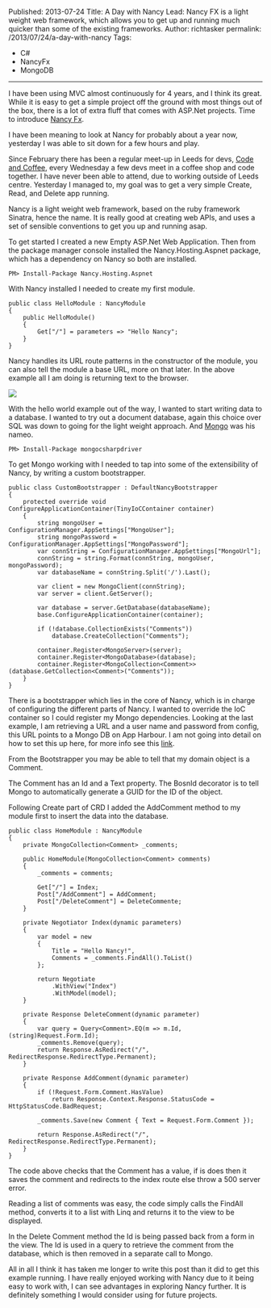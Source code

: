 Published: 2013-07-24
Title: A Day with Nancy
Lead: Nancy FX is a light weight web framework, which allows you to get up and running much quicker than some of the existing frameworks.
Author: richtasker
permalink: /2013/07/24/a-day-with-nancy
Tags:
  - C#
  - NancyFx
  - MongoDB
---
I have been using MVC almost continuously for 4 years, and I think its great. While it is easy to get a simple project off the ground with most things out of the box, there is a lot of extra fluff that comes with ASP.Net projects. Time to introduce [Nancy Fx](http://nancyfx.org/).

I have been meaning to look at Nancy for probably about a year now, yesterday I was able to sit down for a few hours and play.

Since February there has been a regular meet-up in Leeds for devs, [Code and Coffee](http://www.agileyorkshire.org/codeandcoffee), every Wednesday a few devs meet in a coffee shop and code together. I have never been able to attend, due to working outside of Leeds centre. Yesterday I managed to, my goal was to get a very simple Create, Read, and Delete app running.

Nancy is a light weight web framework, based on the ruby framework Sinatra, hence the name. It is really good at creating web APIs, and uses a set of sensible conventions to get you up and running asap.

To get started I created a new Empty ASP.Net Web Application. Then from the package manager console installed the Nancy.Hosting.Aspnet package, which has a dependency on Nancy so both are installed.

`PM> Install-Package Nancy.Hosting.Aspnet`

With Nancy installed I needed to create my first module. 

    public class HelloModule : NancyModule
    {
        public HelloModule()
        {
            Get["/"] = parameters => "Hello Nancy";
        }
    }

Nancy handles its URL route patterns in the constructor of the module, you can also tell the module a base URL, more on that later. In the above example all I am doing is returning text to the browser.

![](/content/images/2016/05/helloNancy.png)

With the hello world example out of the way, I wanted to start writing data to a database. I wanted to try out a document database, again this choice over SQL was down to going for the light weight approach. And [Mongo](https://www.mongodb.com/) was his nameo.

`PM> Install-Package mongocsharpdriver`

To get Mongo working with I needed to tap into some of the extensibility of Nancy, by writing a custom bootstrapper. 

    public class CustomBootstrapper : DefaultNancyBootstrapper
    {
        protected override void ConfigureApplicationContainer(TinyIoCContainer container)
        {
            string mongoUser = ConfigurationManager.AppSettings["MongoUser"];
            string mongoPassword = ConfigurationManager.AppSettings["MongoPassword"];
            var connString = ConfigurationManager.AppSettings["MongoUrl"];
            connString = string.Format(connString, mongoUser, mongoPassword);
            var databaseName = connString.Split('/').Last();

            var client = new MongoClient(connString);
            var server = client.GetServer();

            var database = server.GetDatabase(databaseName);
            base.ConfigureApplicationContainer(container);

            if (!database.CollectionExists("Comments"))
                database.CreateCollection("Comments");

            container.Register<MongoServer>(server);
            container.Register<MongoDatabase>(database);
            container.Register<MongoCollection<Comment>>(database.GetCollection<Comment>("Comments"));
        }
    }

There is a bootstrapper which lies in the core of Nancy, which is in charge of configuring the different parts of Nancy. I wanted to override the IoC container so I could register my Mongo dependencies. Looking at the last example, I am retrieving a URL and a user name and password from config, this URL points to a Mongo DB on App Harbour. I am not going into detail on how to set this up here, for more info see this [link](http://support.mongohq.com/partners/appharbor.html).

From the Bootstrapper you may be able to tell that my domain object is a Comment.

The Comment has an Id and a Text property. The BosnId decorator is to tell Mongo to automatically generate a GUID for the ID of the object.

Following Create part of CRD I added the AddComment method to my module first to insert the data into the database.

    public class HomeModule : NancyModule
    {
        private MongoCollection<Comment> _comments;

        public HomeModule(MongoCollection<Comment> comments)
        {
            _comments = comments;

            Get["/"] = Index;
            Post["/AddComment"] = AddComment;
            Post["/DeleteComment"] = DeleteCommente;
        }

        private Negotiator Index(dynamic parameters)
        {
            var model = new
            {
                Title = "Hello Nancy!",
                Comments = _comments.FindAll().ToList()
            };

            return Negotiate
                .WithView("Index")
                .WithModel(model);
        }

        private Response DeleteComment(dynamic parameter)
        {
            var query = Query<Comment>.EQ(m => m.Id, (string)Request.Form.Id);
            _comments.Remove(query);            
            return Response.AsRedirect("/", RedirectResponse.RedirectType.Permanent);
        }

        private Response AddComment(dynamic parameter)
        { 
            if (!Request.Form.Comment.HasValue)
                return Response.Context.Response.StatusCode = HttpStatusCode.BadRequest;

            _comments.Save(new Comment { Text = Request.Form.Comment });

            return Response.AsRedirect("/", RedirectResponse.RedirectType.Permanent);
        }
    }

The code above checks that the Comment has a value, if is does then it saves the comment and redirects to the index route else throw a 500 server error. 

Reading a list of comments was easy, the code simply calls the FindAll method, converts it to a list with Linq and returns it to the view to be displayed.

In the Delete Comment method the Id is being passed back from a form in the view. The Id is used in a query to retrieve the comment from the database, which is then removed in a separate call to Mongo. 

All in all I think it has taken me longer to write this post than it did to get this example running. 
I have really enjoyed working with Nancy due to it being easy to work with, I can see advantages in exploring Nancy further. It is definitely something I would consider using for future projects.
